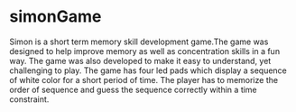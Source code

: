 # simonGame
Simon is a short term memory skill development game.The game was designed to help improve memory as well as concentration skills in a fun way. The game was also developed to make it easy to understand, yet challenging to play. The game has four led pads which display a sequence of white color for a short period of time. The player has to memorize the order of sequence and guess the sequence correctly within a time constraint.
